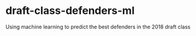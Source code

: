 # draft-class-defenders-ml
Using machine learning to predict the best defenders in the 2018 draft class
